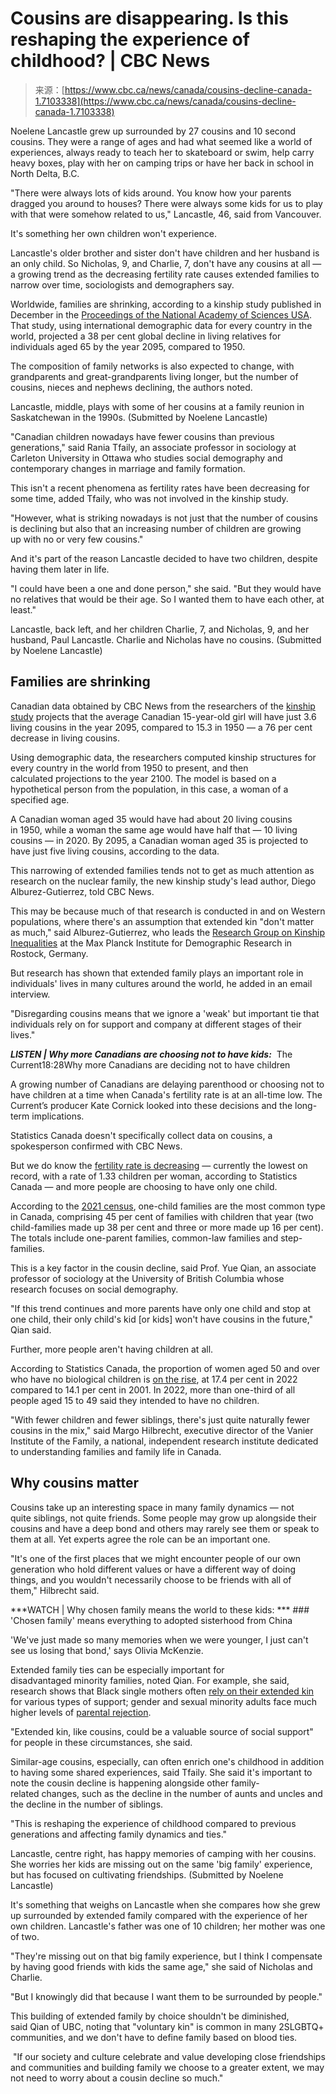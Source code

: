 <!--yml
category: 未分类
date: 2024-05-27 14:48:32
-->

# Cousins are disappearing. Is this reshaping the experience of childhood? | CBC News

> 来源：[https://www.cbc.ca/news/canada/cousins-decline-canada-1.7103338](https://www.cbc.ca/news/canada/cousins-decline-canada-1.7103338)

Noelene Lancastle grew up surrounded by 27 cousins and 10 second cousins. They were a range of ages and had what seemed like a world of experiences, always ready to teach her to skateboard or swim, help carry heavy boxes, play with her on camping trips or have her back in school in North Delta, B.C.

"There were always lots of kids around. You know how your parents dragged you around to houses? There were always some kids for us to play with that were somehow related to us," Lancastle, 46, said from Vancouver.

It's something her own children won't experience.

Lancastle's older brother and sister don't have children and her husband is an only child. So Nicholas, 9, and Charlie, 7, don't have any cousins at all — a growing trend as the decreasing fertility rate causes extended families to narrow over time, sociologists and demographers say.

Worldwide, families are shrinking, according to a kinship study published in December in the [Proceedings of the National Academy of Sciences USA](https://www.pnas.org/doi/10.1073/pnas.2315722120). That study, using international demographic data for every country in the world, projected a 38 per cent global decline in living relatives for individuals aged 65 by the year 2095, compared to 1950.

The composition of family networks is also expected to change, with grandparents and great-grandparents living longer, but the number of cousins, nieces and nephews declining, the authors noted.

Lancastle, middle, plays with some of her cousins at a family reunion in Saskatchewan in the 1990s. (Submitted by Noelene Lancastle)

"Canadian children nowadays have fewer cousins than previous generations," said Rania Tfaily, an associate professor in sociology at Carleton University in Ottawa who studies social demography and contemporary changes in marriage and family formation.

This isn't a recent phenomena as fertility rates have been decreasing for some time, added Tfaily, who was not involved in the kinship study.

"However, what is striking nowadays is not just that the number of cousins is declining but also that an increasing number of children are growing up with no or very few cousins."  

And it's part of the reason Lancastle decided to have two children, despite having them later in life.

"I could have been a one and done person," she said. "But they would have no relatives that would be their age. So I wanted them to have each other, at least."

Lancastle, back left, and her children Charlie, 7, and Nicholas, 9, and her husband, Paul Lancastle. Charlie and Nicholas have no cousins. (Submitted by Noelene Lancastle)

## Families are shrinking

Canadian data obtained by CBC News from the researchers of the [kinship study](https://www.pnas.org/doi/10.1073/pnas.2315722120) projects that the average Canadian 15-year-old girl will have just 3.6 living cousins in the year 2095, compared to 15.3 in 1950 — a 76 per cent decrease in living cousins.

Using demographic data, the researchers computed kinship structures for every country in the world from 1950 to present, and then calculated projections to the year 2100\. The model is based on a hypothetical person from the population, in this case, a woman of a specified age.

A Canadian woman aged 35 would have had about 20 living cousins in 1950, while a woman the same age would have half that — 10 living cousins — in 2020\. By 2095, a Canadian woman aged 35 is projected to have just five living cousins, according to the data.

This narrowing of extended families tends not to get as much attention as research on the nuclear family, the new kinship study's lead author, Diego Alburez-Gutierrez, told CBC News. 

This may be because much of that research is conducted in and on Western populations, where there's an assumption that extended kin "don't matter as much," said Alburez-Gutierrez, who leads the [Research Group on Kinship Inequalities](https://www.demogr.mpg.de/en/research_6120/kinship_inequalities_10703) at the Max Planck Institute for Demographic Research in Rostock, Germany.

But research has shown that extended family plays an important role in individuals' lives in many cultures around the world, he added in an email interview.

"Disregarding cousins means that we ignore a 'weak' but important tie that individuals rely on for support and company at different stages of their lives."

***LISTEN | Why more Canadians are choosing not to have kids:***  The Current18:28Why more Canadians are deciding not to have children

A growing number of Canadians are delaying parenthood or choosing not to have children at a time when Canada's fertility rate is at an all-time low. The Current’s producer Kate Cornick looked into these decisions and the long-term implications.

Statistics Canada doesn't specifically collect data on cousins, a spokesperson confirmed with CBC News.

But we do know the [fertility rate is decreasing](https://www.cbc.ca/news/politics/statistics-canada-total-fertility-rate-2022-1.7100404) — currently the lowest on record, with a rate of 1.33 children per woman, according to Statistics Canada — and more people are choosing to have only one child.

According to the [2021 census](https://www150.statcan.gc.ca/t1/tbl1/en/tv.action?pid=9810012401&), one-child families are the most common type in Canada, comprising 45 per cent of families with children that year (two child-families made up 38 per cent and three or more made up 16 per cent). The totals include one-parent families, common-law families and step-families.

This is a key factor in the cousin decline, said Prof. Yue Qian, an associate professor of sociology at the University of British Columbia whose research focuses on social demography.

"If this trend continues and more parents have only one child and stop at one child, their only child's kid [or kids] won't have cousins in the future," Qian said.

Further, more people aren't having children at all.

According to Statistics Canada, the proportion of women aged 50 and over who have no biological children is [on the rise](https://www150.statcan.gc.ca/n1/pub/11-627-m/11-627-m2023006-eng.htm), at 17.4 per cent in 2022 compared to 14.1 per cent in 2001\. In 2022, more than one-third of all people aged 15 to 49 said they intended to have no children.

"With fewer children and fewer siblings, there's just quite naturally fewer cousins in the mix," said Margo Hilbrecht, executive director of the Vanier Institute of the Family, a national, independent research institute dedicated to understanding families and family life in Canada.

## Why cousins matter

Cousins take up an interesting space in many family dynamics — not quite siblings, not quite friends. Some people may grow up alongside their cousins and have a deep bond and others may rarely see them or speak to them at all. Yet experts agree the role can be an important one.

"It's one of the first places that we might encounter people of our own generation who hold different values or have a different way of doing things, and you wouldn't necessarily choose to be friends with all of them," Hilbrecht said.

***WATCH | Why chosen family means the world to these kids: *** ### 'Chosen family' means everything to adopted sisterhood from China

'We've just made so many memories when we were younger, I just can't see us losing that bond,' says Olivia McKenzie.

Extended family ties can be especially important for disadvantaged minority families, noted Qian. For example, she said, research shows that Black single mothers often [rely on their extended kin](https://www.ncbi.nlm.nih.gov/pmc/articles/PMC5300078/) for various types of support; gender and sexual minority adults face much higher levels of [parental rejection](https://onlinelibrary.wiley.com/doi/10.1111/fare.12638).

"Extended kin, like cousins, could be a valuable source of social support" for people in these circumstances, she said.

Similar-age cousins, especially, can often enrich one's childhood in addition to having some shared experiences, said Tfaily. She said it's important to note the cousin decline is happening alongside other family-related changes, such as the decline in the number of aunts and uncles and the decline in the number of siblings.

"This is reshaping the experience of childhood compared to previous generations and affecting family dynamics and ties." 

Lancastle, centre right, has happy memories of camping with her cousins. She worries her kids are missing out on the same 'big family' experience, but has focused on cultivating friendships. (Submitted by Noelene Lancastle)

It's something that weighs on Lancastle when she compares how she grew up surrounded by extended family compared with the experience of her own children. Lancastle's father was one of 10 children; her mother was one of two.

"They're missing out on that big family experience, but I think I compensate by having good friends with kids the same age," she said of Nicholas and Charlie.

"But I knowingly did that because I want them to be surrounded by people."

This building of extended family by choice shouldn't be diminished, said Qian of UBC, noting that "voluntary kin" is common in many 2SLGBTQ+ communities, and we don't have to define family based on blood ties.

 "If our society and culture celebrate and value developing close friendships and communities and building family we choose to a greater extent, we may not need to worry about a cousin decline so much."